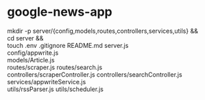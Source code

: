 # google-news-app

mkdir -p server/{config,models,routes,controllers,services,utils} && \
cd server && \
touch .env .gitignore README.md server.js \
config/appwrite.js \
models/Article.js \
routes/scraper.js routes/search.js \
controllers/scraperController.js controllers/searchController.js \
services/appwriteService.js \
utils/rssParser.js utils/scheduler.js
